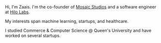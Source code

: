 
Hi, I'm Zaais. I'm the co-founder of [Mosaic Studios](https://builtbymosaic.com/) and a software engineer at [Hilo Labs](https://hilolabs.com/).

My interests span machine learning, startups, and healthcare.

I studied Commerce & Computer Science @ Queen's University and have worked on several startups.
